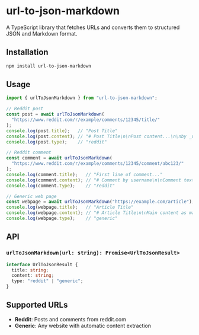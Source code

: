 # url-to-json-markdown

A TypeScript library that fetches URLs and converts them to structured JSON and Markdown format.

## Installation

```bash
npm install url-to-json-markdown
```

## Usage

```typescript
import { urlToJsonMarkdown } from "url-to-json-markdown";

// Reddit post
const post = await urlToJsonMarkdown(
  "https://www.reddit.com/r/example/comments/12345/title/"
);
console.log(post.title);   // "Post Title"
console.log(post.content); // "# Post Title\n\nPost content...\n\nby _username_ (↑ 123) 12/25/2024"
console.log(post.type);    // "reddit"

// Reddit comment
const comment = await urlToJsonMarkdown(
  "https://www.reddit.com/r/example/comments/12345/comment/abc123/"
);
console.log(comment.title);   // "First line of comment..."
console.log(comment.content); // "# Comment by username\n\nComment text...\n\nby _username_ (↑ 45)"
console.log(comment.type);    // "reddit"

// Generic web page
const webpage = await urlToJsonMarkdown("https://example.com/article");
console.log(webpage.title);   // "Article Title"
console.log(webpage.content); // "# Article Title\n\nMain content as markdown..."
console.log(webpage.type);    // "generic"
```

## API

### `urlToJsonMarkdown(url: string): Promise<UrlToJsonResult>`

```typescript
interface UrlToJsonResult {
  title: string;
  content: string;
  type: "reddit" | "generic";
}
```

## Supported URLs

- **Reddit**: Posts and comments from reddit.com
- **Generic**: Any website with automatic content extraction
